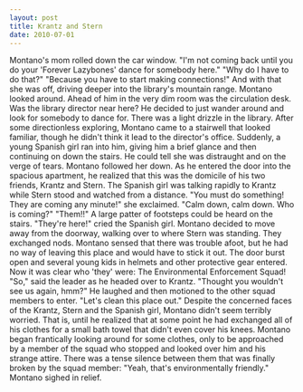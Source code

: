 ```yaml
---
layout: post
title: Krantz and Stern
date: 2010-07-01
---
```

Montano's mom rolled down the car window.    "I'm not
      coming back until you do your 'Forever Lazybones' dance for somebody here."  "Why do
      I have to do that?"  "Because you have to start making connections!"    And with that she was off, driving deeper into the library's mountain range.
      Montano looked around. Ahead of him in the very dim room was the circulation desk. Was the
      library director near here? He decided to just wander around and look for somebody to dance
      for.    There was a light drizzle in the library. After some directionless
      exploring, Montano came to a stairwell that looked familiar, though he didn't think it lead to
      the director's office. Suddenly, a young Spanish girl ran into him, giving him a brief glance
      and then continuing on down the stairs. He could tell she was distraught and on the verge of
      tears. Montano followed her down.    As he entered the door into the
      spacious apartment, he realized that this was the domicile of his two friends, Krantz and
      Stern. The Spanish girl was talking rapidly to Krantz while Stern stood and watched from a
      distance.    "You must do something! They are coming any minute!" she
      exclaimed.  "Calm down, calm down. Who is coming?"  "Them!!"    A large patter of footsteps could be heard on the stairs. "They're here!"
      cried the Spanish girl. Montano decided to move away from the doorway, walking over to where
      Stern was standing. They exchanged nods. Montano sensed that there was trouble afoot, but he
      had no way of leaving this place and would have to stick it out.    The
      door burst open and several young kids in helmets and other protective gear entered. Now it
      was clear who 'they' were: The Environmental Enforcement Squad!    "So,"
      said the leader as he headed over to Krantz. "Thought you wouldn't see us again, hmm?" He
      laughed and then motioned to the other squad members to enter. "Let's clean this place
      out."    Despite the concerned faces of the Krantz, Stern and the Spanish
      girl, Montano didn't seem terribly worried. That is, until he realized that at some point he
      had exchanged all of his clothes for a small bath towel that didn't even cover his knees.
      Montano began frantically looking around for some clothes, only to be approached by a member
      of the squad who stopped and looked over him and his strange attire. There was a tense silence
      between them that was finally broken by the squad member:    "Yeah, that's
      environmentally friendly."    Montano sighed in relief.